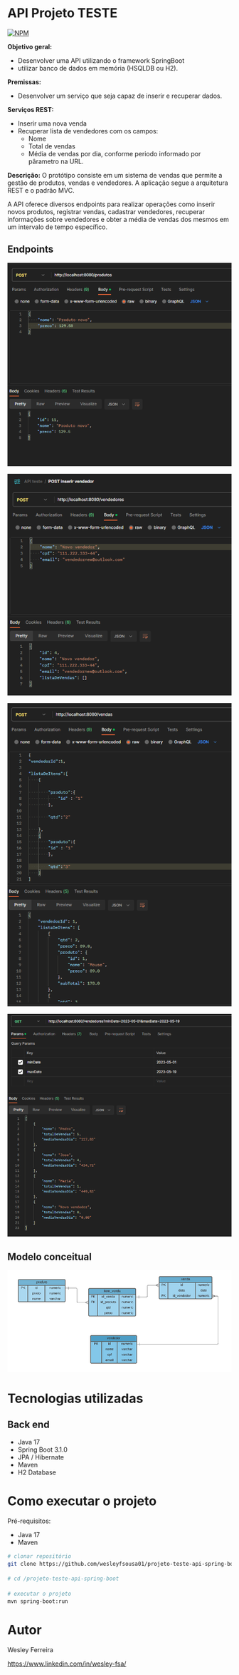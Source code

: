 # API Projeto TESTE
[![NPM](https://img.shields.io/npm/l/react)](https://github.com/wesleyfsousa01/workshop-spring-boot-mongoDB/edit/master/LICENSE) 

**Objetivo geral:**
- Desenvolver uma API utilizando o framework SpringBoot
-  utilizar banco de dados em memória (HSQLDB ou H2).

**Premissas:**
- Desenvolver um serviço que seja capaz de inserir e recuperar dados.

**Serviços REST:**
- Inserir uma nova venda
- Recuperar lista de vendedores com os campos:
  * Nome
  * Total de vendas
  * Média de vendas por dia, conforme periodo informado por pârametro na URL.

**Descrição:**
O protótipo consiste em um sistema de vendas que permite a gestão de produtos, vendas e vendedores. A aplicação 
segue a arquitetura REST e o padrão MVC.

A API oferece diversos endpoints para realizar operações como inserir novos produtos, registrar vendas, cadastrar vendedores, recuperar informações sobre 
vendedores e obter a média de vendas dos mesmos em um intervalo de tempo específico.

## Endpoints

![POST/produtos](https://github.com/wesleyfsousa01/projeto-teste-api-spring-boot/blob/master/assets/postman/inserir-produto.png)


![POST/vendedores](https://github.com/wesleyfsousa01/projeto-teste-api-spring-boot/blob/master/assets/postman/inserir-vendedor.png)

![POST/vendas](https://github.com/wesleyfsousa01/projeto-teste-api-spring-boot/blob/master/assets/postman/inserir-venda.png)

![GET/vendedores](https://github.com/wesleyfsousa01/projeto-teste-api-spring-boot/blob/master/assets/postman/get-vendedores-por-periodo.png)

## Modelo conceitual
![Modelo Conceitual](https://github.com/wesleyfsousa01/projeto-teste-api-spring-boot/blob/master/assets/modelo-de-dominio.png)

# Tecnologias utilizadas
## Back end
- Java 17
- Spring Boot 3.1.0
- JPA / Hibernate
- Maven
- H2 Database

# Como executar o projeto

Pré-requisitos: 
 * Java 17
 * Maven

```bash
# clonar repositório
git clone https://github.com/wesleyfsousa01/projeto-teste-api-spring-boot.git

# cd /projeto-teste-api-spring-boot

# executar o projeto
mvn spring-boot:run
```




# Autor

Wesley Ferreira

https://www.linkedin.com/in/wesley-fsa/
